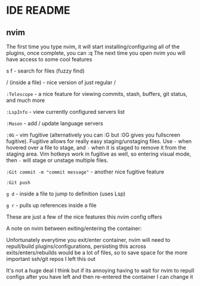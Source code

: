 # IDE README

## nvim

The first time you type nvim, it will start installing/configuring all of the plugins, once complete, you can :q
The next time you open nvim you will have access to some cool features

<space> s f - search for files (fuzzy find)

<space> / (inside a file) - nice version of just regular /

`:Telescope` - a nice feature for viewing commits, stash, buffers, git status, and much more

`:LspInfo` - view currently configured servers list

`:Mason` - add / update language servers

`:0G` - vim fugitive (alternatively you can :G but :0G gives you fullscreen fugitive). Fugitive allows for really easy staging/unstaging files. Use `-` when hovered over a file to stage, and `-` when it is staged to remove it from the staging area. Vim hotkeys work in fugitive as well, so entering visual mode, then `-` will stage or unstage multiple files.

`:Git commit -m "commit message"` - another nice fugitive feature

`:Git push`

`g d` - inside a file to jump to definition (uses Lsp)

`g r` - pulls up references inside a file

These are just a few of the nice features this nvim config offers

A note on nvim between exiting/entering the container:

Unfortunately everytime you exit/enter container, nvim will need to repull/build plugins/configurations, persisting this across exits/enters/rebuilds would be a lot of files, so to save space for the more important ssh/git repos I left this out

It's not a huge deal I think but if its annoying having to wait for nvim to repull configs after you have left and then re-entered the container I can change it
